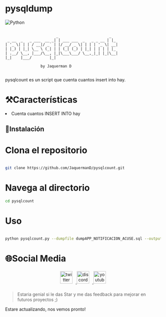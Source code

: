 # pysqldump

![Python](https://img.shields.io/badge/Python-3.x-blue?logo=python&logoColor=white)

```ascii

                       _                       _
 _ __  _   _ ___  __ _| | ___ ___  _   _ _ __ | |_
| '_ \| | | / __|/ _` | |/ __/ _ \| | | | '_ \| __|
| |_) | |_| \__ \ (_| | | (_| (_) | |_| | | | | |_
| .__/ \__, |___/\__, |_|\___\___/ \__,_|_| |_|\__|
|_|    |___/        |_|

                by Jaquerman D


```

pysqlcount es un script que cuenta cuantos insert into hay.

# ⚒️Características

<li>Cuenta cuantos INSERT INTO hay</li>

## 🚀Instalación

# Clona el repositorio

```bash

git clone https://github.com/JaquermanD/pysqlcount.git
```

# Navega al directorio

```bash
cd pysqlcount
```

# Uso

```bash

python pysqlcount.py --dumpfile dumpAPP_NOTIFICACION_ACUSE.sql --outputfile conteo_inserts.txt

```

# 🌐Social Media

###

<div align="center">
 <a href="https://x.com/JaquermanD" target="_blank"> 
   <img src="https://img.shields.io/static/v1?message=Twitter&logo=twitter&label=&color=1DA1F2&logoColor=white&labelColor=&style=for-the-badge" height="40" alt="twitter logo" style="margin-right: 10px;"  />
 </a>
 <a href="https://discord.gg/aSr9ryQDvP" target="_blank">
  <img src="https://img.shields.io/static/v1?message=Discord&logo=discord&label=&color=7289DA&logoColor=white&labelColor=&style=for-the-badge" height="40" alt="discord logo" style="margin-right: 10px;" />
 </a>
 <a href="https://www.youtube.com/@jaquerman" target="_blank">
  <img src="https://img.shields.io/static/v1?message=Youtube&logo=youtube&label=&color=FF0000&logoColor=white&labelColor=&style=for-the-badge" height="40" alt="youtube logo"  />
 </a>
</div>

###

> Estaria genial si le das Star y me das feedback para mejorar en futuros proyectos ;)

Estare actualizando, nos vemos pronto!
